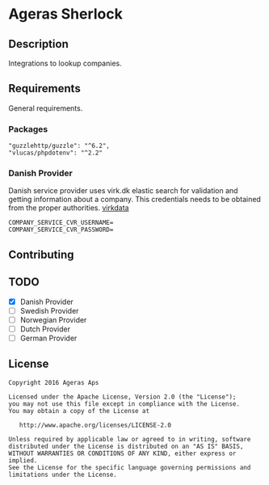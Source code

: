 # Ageras Sherlock

## Description
Integrations to lookup companies.

## Requirements
General requirements.

### Packages
    "guzzlehttp/guzzle": "^6.2",
    "vlucas/phpdotenv": "^2.2"

### Danish Provider
Danish service provider uses virk.dk elastic search for validation and getting information about a company. 
This credentials needs to be obtained from the proper authorities. [virkdata](https://www.gitbook.com/book/virkdata/open-data-school/details)

    COMPANY_SERVICE_CVR_USERNAME=
    COMPANY_SERVICE_CVR_PASSWORD=

## Contributing

## TODO

- [x] Danish Provider
- [ ] Swedish Provider
- [ ] Norwegian Provider
- [ ] Dutch Provider
- [ ] German Provider

## License


	Copyright 2016 Ageras Aps

	Licensed under the Apache License, Version 2.0 (the "License");
	you may not use this file except in compliance with the License.
	You may obtain a copy of the License at

	   http://www.apache.org/licenses/LICENSE-2.0

	Unless required by applicable law or agreed to in writing, software
	distributed under the License is distributed on an "AS IS" BASIS,
	WITHOUT WARRANTIES OR CONDITIONS OF ANY KIND, either express or implied.
	See the License for the specific language governing permissions and
	limitations under the License.
